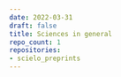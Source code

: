 ```yaml
---
date: 2022-03-31
draft: false
title: Sciences in general
repo_count: 1
repositories:
- scielo_preprints
---
```



